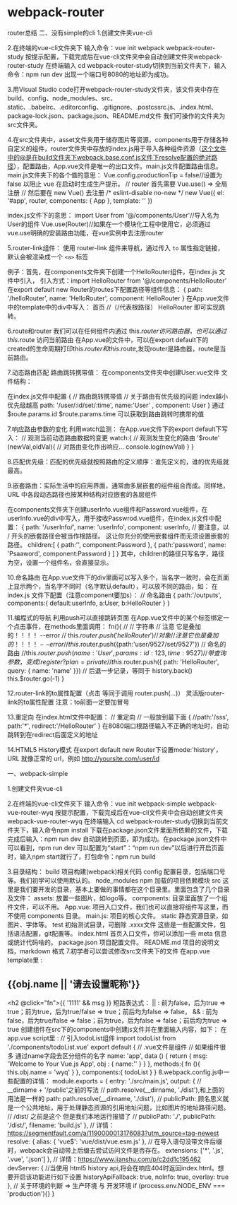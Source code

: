 ﻿# webpack-router
router总结
二、没有simple的cli
1.创建文件夹vue-cli

2.在终端的vue-cli文件夹下
输入命令：vue init webpack webpack-router-study
按提示配置，下载完成后在vue-cli文件夹中会自动创建文件夹webpack-router-study
在终端输入 cd webpack-router-study切换到当前文件夹下，输入命令：npm run dev
出现一个端口号8080的地址即为成功。

3.用Visual Studio code打开webpack-router-study文件夹，该文件夹中存在build、config、node_modules、src、static、.babelrc、.editorconfig、.gitignore、.postcssrc.js、.index.html、package-lock.json、package.json、README.md文件
我们可操作的文件夹为src文件夹。

4.在src文件夹中，asset文件夹用于储存图片等资源，components用于存储各种自定义的组件，router文件夹中存放的index.js用于导入各种组件资源（这个文件中的@是在build文件夹下webpack.base.conf.js文件下resolve配置的绝对路径），配置路由，App.vue文件是唯一的出口文件。main.js文件配置路由信息。
main.js文件夹下的各个值的意思：
Vue.config.productionTip = false//设置为 false 以阻止 vue 在启动时生成生产提示。
// router 首先需要 Vue.use() => 全局注册
// 然后要在 new Vue() 去注册
/* eslint-disable no-new */
new Vue({
  el: '#app',
  router,
  components: { App },
  template: '<App/>'
})

index.js文件下的意思：
import User from '@/components/User'//导入名为User的组件
Vue.use(Router)//如果在一个模块化工程中使用它，必须通过vue.use明确的安装路由功能，在vue实例中去注册router

5.router-link组件：
使用 router-link 组件来导航，通过传入 `to` 属性指定链接， <router-link> 默认会被渲染成一个 `<a>` 标签

例子：首先，在components文件夹下创建一个HelloRouter组件，在index.js 文件中引入，
引入方式：import HelloRouter from '@/components/HelloRouter'
在export default new Router的routes下配置路径等组件信息：
{
      path: '/helloRouter',
      name: 'HelloRouter',
      component: HelloRouter
}
在App.vue文件中的template中的div中写入：
<router-link to="/">首页</router-link> //（/代表根路径）
<router-link to="/helloRouter">HelloRouter</router-link>
即可实现跳转。

6.route和router
我们可以在任何组件内通过 this.$router 访问路由器，也可以通过 this.$route 访问当前路由
在App.vue的文件中，可以在export default下的created的生命周期打印this.$router和this.$route,发现router是路由器，route是当前路由。

7.动态路由匹配
路由跳转携带值：
在components文件夹中创建User.vue文件
文件结构：
<template>
    <h1>
        你好，初次了解动态router请多关照
        {{$route.params.id}}
    </h1>
</template>
<script>
export default {
    name:'User'
}
</script>
<style>

</style>
在index.js文件中配置
{ 
      // 路由跳转携带值
      // 关于路由有优先级的问题 index越小 优先级越高
      path: '/user/:id/set/:time', 
      name:'User' ,
      component: User
}
通过$route.params.id $route.params.time 可以获取到路由跳转时携带的值

7.响应路由参数的变化
利用watch监测：
在App.vue文件下的export default下写入：
 // 观测当前动态路由数据的变更
  watch:{
    // 观测发生变化的路由
    '$route' (newVal,oldVal){
      // 对路由变化作出响应...
      console.log(newVal)
    }
  }

8.匹配优先级：匹配的优先级就按照路由的定义顺序：谁先定义的，谁的优先级就最高。

9.嵌套路由：实际生活中的应用界面，通常由多层嵌套的组件组合而成。同样地，URL 中各段动态路径也按某种结构对应嵌套的各层组件

在components文件夹下创建userInfo.vue组件和Password.vue组件，在userInfo.vue的div中写入<router-view></router-view>，用于接收Passwrod.vue组件，在index.js文件中配置：
{
      path: '/userInfo/',
      name: 'userInfo',
      component: userInfo,
      // 要注意，以 / 开头的嵌套路径会被当作根路径。 这让你充分的使用嵌套组件而无须设置嵌套的路径。
      children:[
        {
          path:'',
          component:Password
        },
        {
          path:'password',
          name: 'Psaaword',
          component:Password
        }
      ]
}
其中，children的路径只写名字，路径为空，设置一个组件名，会直接显示。

10.命名路由
在App.vue文件下的div里面可以写入多个<router-view></router-view>，当名字一致时，会在页面上显示两个，当名字不同时（名字默认default），可以放不同的路由，如：
<router-view></router-view>
<router-view name='b'></router-view>
在index.js 文件下配置（注意component要加s）：
// 命名路由
    {
      path:'/outputs',
      components:{
        default:userInfo,
        a:User,
        b:HelloRouter
      }
    }

11.编程式的导航
利用push可以直接跳转页面
在App.vue文件中的某个标签绑定一个点击事件，在methods里面调用：
fn(){
      // // 字符串
      // 注意 它是叠加的！！！！ --error
      // this.$router.push('helloRouter')
      // 对象
      // 注意 它也是叠加的！！！！ --error
      //this.$router.push({path:'user/9527/set/9527'})
      // 命名的路由
      //this.$router.push({ name: 'User', params: { id: 123,time:9527 }})
      // 带查询参数，变成 /register?plan=private
      //this.$router.push({ path: 'HelloRouter', query: { name: 'name' }})
      // 后退一步记录，等同于 history.back()
      this.$router.go(-1)
    }

12.router-link的to属性配置（点击 <router-link :to="..."> 等同于调用 router.push(...)）
 <router-link :to="{name:'User',params:{id:'123',time:'123'}}">灵活版router-link的to属性配置</router-link>
注意：to前面一定要加冒号

13.重定向
在index.html文件中配置：
// 重定向
    // 一般放到最下面
    {
      //path:'/sss',
      path:'*',
      redirect:'/HelloRouter'
    }
在8080端口根路径输入不正确的地址时，自动跳转到在redirect后面定义的地址

14.HTML5 History模式
在export default new Router下设置mode:'history'，URL 就像正常的 url，例如 http://yoursite.com/user/id


一、webpack-simple

1.创建文件夹vue-cli

2.在终端的vue-cli文件夹下
输入命令：vue init webpack-simple webpack-vue-router-wyq
按提示配置，下载完成后在vue-cli文件夹中会自动创建文件夹webpack-vue-router-wyq
在终端输入 cd webpack-router-study切换到当前文件夹下，输入命令npm install 下载在package.json文件里面所依赖的文件，下载完成后输入：npm run dev 自动跳转到页面，即为成功。在package.json文件中可以看到，npm run dev 可以配置为“start”：“npm run dev”以后进行开启页面时，输入npm start就行了，打包命令：npm run build

3.目录结构：
  build	项目构建(webpack)相关代码
    config	配置目录，包括端口号等。我们初学可以使用默认的。
    node_modules	npm 加载的项目依赖模块
  src	这里是我们要开发的目录，基本上要做的事情都在这个目录里。里面包含了几个目录及文件：
    assets: 放置一些图片，如logo等。
    components: 目录里面放了一个组件文件，可以不用。
  App.vue: 项目入口文件，我们也可以直接将组件写这里，而不使用 components 目录。
  main.js: 项目的核心文件。
  static	静态资源目录，如图片、字体等。
  test	初始测试目录，可删除
  .xxxx文件	这些是一些配置文件，包括语法配置，git配置等。
  index.html	首页入口文件，你可以添加一些 meta 信息或统计代码啥的。
  package.json	项目配置文件。
  README.md	项目的说明文档，markdown 格式
7.初学者可以尝试修改src文件夹下的文件
  在app.vue template里 : 
    <h2 :title="obj.title">{{obj.name || '请去设置昵称'}}</h2>
    <h2 @click="fn">{{ '1111'  &&  msg }}</h2>
      短路表达式：
        || : 前为false，后为true => true；前为true，后为true/false => true；前后均为false => false，
        && : 前为false，后为true/false => false；前为true，后为false => false；前后均为true => true
  创建组件在src下的components中创建js文件并在里面输入内容，如下：
    <template>
	    <div class="todoList">
		    mx
	    </div>
    </template>
    <script>
    export default {
	    name:'todoList',
	    data(){
		    return {
			    name : 'wyq'
		    }
	    }
    }
    </script>
  在app.vue script里 :
    // 引入todoList组件
    import todoList from './components/todoList.vue'
    export default {
      // .vue文件是组件
      // 如果组件很多 通过name字段去区分组件的名字
      name: 'app',
      data () {
        return {
          msg: 'Welcome to Your Vue.js App',
          obj : {
            name:''
          }
        }
      },
      methods:{
        fn (){
        this.obj.name = 'wyq'
        }
      },
      components:{
        todoList
      }
    }
8.webpack.config.js中一些配置的详情：
  module.exports = {
    entry: './src/main.js',
    output: {
      // __dirname + '/public'之前的写法
      // path.resolve(__dirname, './dist'),和上面的用法是一样的
      path: path.resolve(__dirname, './dist'),
      //  publicPath: 顾名思义就是一个公共地址，用于处理静态资源的引用地址问题，比如图片的地址路径问题。
      //  /dist/ 之前是这个 但是我们本地运行报错了
      // publicPath: './',
      publicPath: '/dist/',
      filename: 'build.js'
      },
      // 详情：https://segmentfault.com/a/1190000013176083?utm_source=tag-newest
      resolve: {
        alias: {
          'vue$': 'vue/dist/vue.esm.js'
        },
        // 在导入语句没带文件后缀时，webpack会自动带上后缀去尝试访问文件是否存在。
        extensions: ['*', '.js', '.vue', '.json']
      },
      // 详情：https://www.jianshu.com/p/c2dd1c195462
      devServer: {
        //当使用 html5 history api,将会在响应404时返回index.html。想要开启该功能进行如下设置
        historyApiFallback: true,
        noInfo: true,
        overlay: true
      },
      // 关于环境的判断 => 生产环境 与 开发环境
      if (process.env.NODE_ENV === 'production'){}
  }


